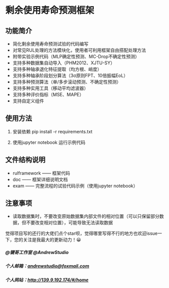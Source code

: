 # 剩余使用寿命预测框架

## 功能简介

- 简化剩余使用寿命预测试验的代码编写
- 对常见RUL处理的方法模块化，使用者可利用框架自由搭配处理方法
- 附带实验示例代码（MLP确定性预测、MC-Drop不确定性预测）
- 支持多种数据集自动导入（PHM2012、XJTU-SY）
- 支持多种轴承退化特征提取（均方根、峭度）
- 支持多种轴承阶段划分算法（3σ原则FPT、10倍振幅EoL）
- 支持多种预测算法（单/多步滚动预测、不确定性预测）
- 支持多种实用工具（移动平均滤波器）
- 支持多种评价指标（MSE、MAPE）
- 支持自定义组件


## 使用方法

1. 安装依赖 pip install -r requirements.txt

2. 使用jupyter notebook 运行示例代码

## 文件结构说明

- rulframework —— 框架代码
- doc —— 框架详细说明文档
- exam —— 完整流程的试验代码示例（使用jupyter notebook）

## 注意事项

- 读取数据集时，不要改变原始数据集内部文件的相对位置（可以只保留部分数据，但不要改变相对位置），可能导致无法读取数据

觉得项目写的还行的大佬们点个star呗，觉得哪里写得不行的地方也欢迎issue一下，您的关注是我最大的更新动力！😀
##### @键哥工作室 @AndrewStudio
##### 个人邮箱：andrewstudio@foxmail.com
##### 个人网站：http://139.9.192.174/#/home

